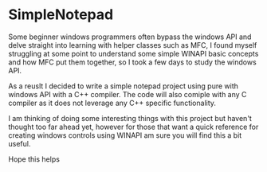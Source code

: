 # SimpleNotepad
Some beginner windows programmers often bypass the windows API and delve straight into learning with helper classes such as MFC, I found myself struggling at some point to understand some simple WINAPI basic concepts and how MFC put them together, so I took a few days to study the windows API.

As a reuslt I decided to write a simple notepad project using pure with windows API with a C++ compiler. The code will also comiple with any C compiler as it does not leverage any C++ specific functionality.

I am thinking of doing some interesting things with this project but haven't thought too far ahead yet, however for those that want a quick reference for creating windows controls using WINAPI am sure you will find this a bit useful.

Hope this helps
